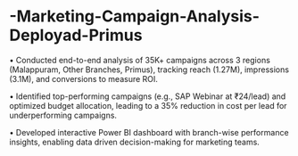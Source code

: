 # -Marketing-Campaign-Analysis-Deployad-Primus

 • Conducted end-to-end analysis of 35K+ campaigns across 3 regions (Malappuram, Other Branches,
 Primus), tracking reach (1.27M), impressions (3.1M), and conversions to measure ROI.
 
 • Identified top-performing campaigns (e.g., SAP Webinar at ₹24/lead) and optimized budget
 allocation, leading to a 35% reduction in cost per lead for underperforming campaigns.
 
 • Developed interactive Power BI dashboard with branch-wise performance insights, enabling data
driven decision-making for marketing teams.
